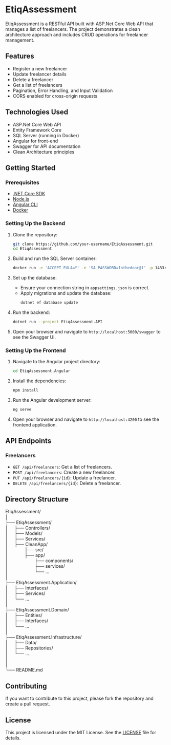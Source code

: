 # EtiqAssessment

EtiqAssessment is a RESTful API built with ASP.Net Core Web API that manages a list of freelancers. The project demonstrates a clean architecture approach and includes CRUD operations for freelancer management.

## Features

- Register a new freelancer
- Update freelancer details
- Delete a freelancer
- Get a list of freelancers
- Pagination, Error Handling, and Input Validation
- CORS enabled for cross-origin requests

## Technologies Used

- ASP.Net Core Web API
- Entity Framework Core
- SQL Server (running in Docker)
- Angular for front-end
- Swagger for API documentation
- Clean Architecture principles

## Getting Started

### Prerequisites

- [.NET Core SDK](https://dotnet.microsoft.com/download/dotnet-core)
- [Node.js](https://nodejs.org/)
- [Angular CLI](https://angular.io/cli)
- [Docker](https://www.docker.com/)

### Setting Up the Backend

1. Clone the repository:
    ```bash
    git clone https://github.com/your-username/EtiqAssessment.git
    cd EtiqAssessment
    ```

2. Build and run the SQL Server container:
    ```bash
    docker run -e 'ACCEPT_EULA=Y' -e 'SA_PASSWORD=Inthedoor@1' -p 1433:1433 --name sqlserver -d mcr.microsoft.com/mssql/server:2019-latest
    ```

3. Set up the database:
    - Ensure your connection string in `appsettings.json` is correct.
    - Apply migrations and update the database:
      ```bash
      dotnet ef database update
      ```

4. Run the backend:
    ```bash
    dotnet run --project EtiqAssessment.API
    ```

5. Open your browser and navigate to `http://localhost:5000/swagger` to see the Swagger UI.

### Setting Up the Frontend

1. Navigate to the Angular project directory:
    ```bash
    cd EtiqAssessment.Angular
    ```

2. Install the dependencies:
    ```bash
    npm install
    ```

3. Run the Angular development server:
    ```bash
    ng serve
    ```

4. Open your browser and navigate to `http://localhost:4200` to see the frontend application.

## API Endpoints

### Freelancers

- `GET /api/freelancers`: Get a list of freelancers.
- `POST /api/freelancers`: Create a new freelancer.
- `PUT /api/freelancers/{id}`: Update a freelancer.
- `DELETE /api/freelancers/{id}`: Delete a freelancer.

## Directory Structure

EtiqAssessment/&nbsp;&nbsp;&nbsp;&nbsp;  
│  
├── EtiqAssessment/  
│&nbsp;&nbsp;&nbsp;&nbsp;&nbsp;├── Controllers/  
│&nbsp;&nbsp;&nbsp;&nbsp;&nbsp;├── Models/  
│&nbsp;&nbsp;&nbsp;&nbsp;&nbsp;├── Services/  
│&nbsp;&nbsp;&nbsp;&nbsp;&nbsp;├── CleanApp/  
│&nbsp;&nbsp;&nbsp;&nbsp;&nbsp;&nbsp;&nbsp;&nbsp;&nbsp;&nbsp;&nbsp;&nbsp;&nbsp;├── src/  
│&nbsp;&nbsp;&nbsp;&nbsp;&nbsp;&nbsp;&nbsp;&nbsp;&nbsp;&nbsp;&nbsp;&nbsp;&nbsp;├── app/  
│&nbsp;&nbsp;&nbsp;&nbsp;&nbsp;&nbsp;&nbsp;&nbsp;&nbsp;&nbsp;&nbsp;&nbsp;&nbsp;&nbsp;&nbsp;&nbsp;&nbsp;&nbsp;&nbsp;&nbsp;&nbsp;├── components/  
│&nbsp;&nbsp;&nbsp;&nbsp;&nbsp;&nbsp;&nbsp;&nbsp;&nbsp;&nbsp;&nbsp;&nbsp;&nbsp;&nbsp;&nbsp;&nbsp;&nbsp;&nbsp;&nbsp;&nbsp;&nbsp;├── services/  
│&nbsp;&nbsp;&nbsp;&nbsp;&nbsp;&nbsp;&nbsp;&nbsp;&nbsp;&nbsp;&nbsp;&nbsp;&nbsp;&nbsp;&nbsp;&nbsp;&nbsp;&nbsp;&nbsp;&nbsp;&nbsp;└── ...  
│  
├── EtiqAssessment.Application/  
│&nbsp;&nbsp;&nbsp;&nbsp;&nbsp;├── Interfaces/  
│&nbsp;&nbsp;&nbsp;&nbsp;&nbsp;├── Services/  
│&nbsp;&nbsp;&nbsp;&nbsp;&nbsp;└── ...  
│  
├── EtiqAssessment.Domain/  
│&nbsp;&nbsp;&nbsp;&nbsp;&nbsp;├── Entities/  
│&nbsp;&nbsp;&nbsp;&nbsp;&nbsp;├── Interfaces/  
│&nbsp;&nbsp;&nbsp;&nbsp;&nbsp;└── ...  
│  
├── EtiqAssessment.Infrastructure/  
│&nbsp;&nbsp;&nbsp;&nbsp;&nbsp;├── Data/  
│&nbsp;&nbsp;&nbsp;&nbsp;&nbsp;├── Repositories/  
│&nbsp;&nbsp;&nbsp;&nbsp;&nbsp;└── ...  
│    
│  
└── README.md  

## Contributing

If you want to contribute to this project, please fork the repository and create a pull request.

## License

This project is licensed under the MIT License. See the [LICENSE](LICENSE) file for details.

